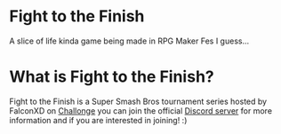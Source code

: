 # Fight to the Finish
A slice of life kinda game being made in RPG Maker Fes I guess...

# What is Fight to the Finish?
Fight to the Finish is a Super Smash Bros tournament series hosted by FalconXD on [Challonge](http://challonge.com/users/falconxd1) you can join the official [Discord server](https://discord.gg/ETGze73) for more information and if you are interested in joining! :)